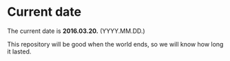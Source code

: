 # Current date

The current date is **2016.03.20.** (YYYY.MM.DD.)

This repository will be good when the world ends, so we will know how long it lasted.